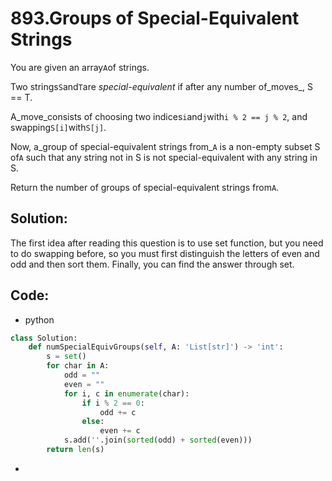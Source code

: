 # 893.Groups of Special-Equivalent Strings

You are given an array`A`of strings.

Two strings`S`and`T`are _special-equivalent_ if after any number of_moves_, S == T.

A\_move\_consists of choosing two indices`i`and`j`with`i % 2 == j % 2`, and swapping`S[i]`with`S[j]`.

Now, a_group of special-equivalent strings from_`A` is a non-empty subset S of`A` such that any string not in S is not special-equivalent with any string in S.

Return the number of groups of special-equivalent strings from`A`.

## Solution:

The first idea after reading this question is to use set function, but you need to do swapping before, so you must first distinguish the letters of even and odd and then sort them. Finally, you can find the answer through set.

## Code:

* python

```py
class Solution:
    def numSpecialEquivGroups(self, A: 'List[str]') -> 'int':
        s = set()
        for char in A:
            odd = ""
            even = ""
            for i, c in enumerate(char):
                if i % 2 == 0:
                    odd += c
                else:
                    even += c
            s.add(''.join(sorted(odd) + sorted(even)))
        return len(s)
```

* 


